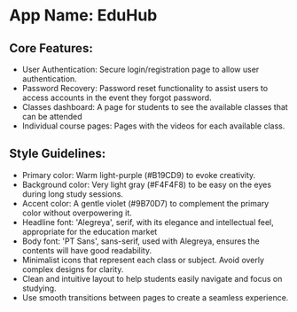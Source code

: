 # **App Name**: EduHub

## Core Features:

- User Authentication: Secure login/registration page to allow user authentication.
- Password Recovery: Password reset functionality to assist users to access accounts in the event they forgot password.
- Classes dashboard: A page for students to see the available classes that can be attended
- Individual course pages: Pages with the videos for each available class.

## Style Guidelines:

- Primary color: Warm light-purple (#B19CD9) to evoke creativity.
- Background color: Very light gray (#F4F4F8) to be easy on the eyes during long study sessions.
- Accent color: A gentle violet (#9B70D7) to complement the primary color without overpowering it.
- Headline font: 'Alegreya', serif, with its elegance and intellectual feel, appropriate for the education market
- Body font: 'PT Sans', sans-serif, used with Alegreya, ensures the contents will have good readability.
- Minimalist icons that represent each class or subject. Avoid overly complex designs for clarity.
- Clean and intuitive layout to help students easily navigate and focus on studying.
- Use smooth transitions between pages to create a seamless experience.